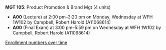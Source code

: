 **MGT 105**: Product Promotion & Brand Mgt (4 units)

- **A00** (Lecture) at 2:00 pm–3:20 pm on Monday, Wednesday at WFH 1W102 by Campbell, Robert Harold (A11068614)
- **A00** (Final Exam) at 3:00 pm–5:59 pm on Wednesday at WFH 1W102 by Campbell, Robert Harold (A11068614)

[Enrollment numbers over time](./MGT105.tsv)
